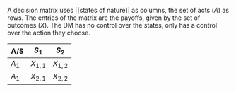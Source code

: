 A decision matrix uses [[states of nature]] as columns, the set of acts $(A)$ as rows. The entries of the matrix are the payoffs, given by the set of outcomes $(X)$. The DM has no control over the states, only has a control over the action they choose. 

|A/S|$S_1$|$S_2$|
|--|--|--|
|$A_1$|$X_{1,1}$|$X_{1,2}$|
|$A_1$|$X_{2,1}$|$X_{2,2}$|

